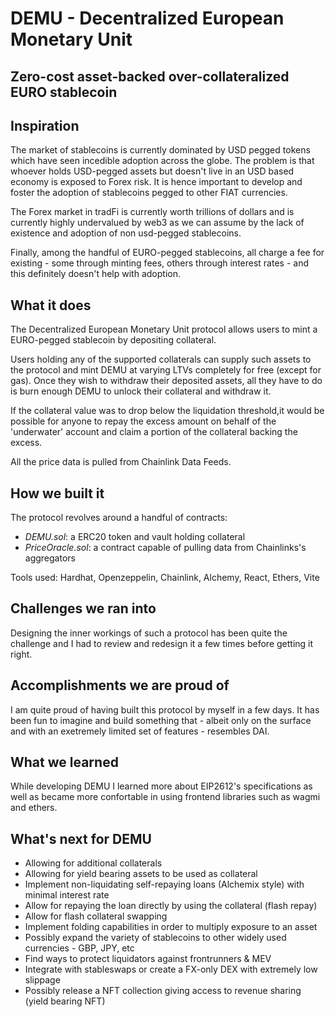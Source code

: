 # DEMU - Decentralized European Monetary Unit

## Zero-cost asset-backed over-collateralized EURO stablecoin

## Inspiration

The market of stablecoins is currently dominated by USD pegged tokens which have seen incedible adoption across the globe.
The problem is that whoever holds USD-pegged assets but doesn't live in an USD based economy is exposed to Forex risk.
It is hence important to develop and foster the adoption of stablecoins pegged to other FIAT currencies.

The Forex market in tradFi is currently worth trillions of dollars and is currently highly undervalued by web3 as we can assume by the lack of existence and adoption of non usd-pegged stablecoins.

Finally, among the handful of EURO-pegged stablecoins, all charge a fee for existing - some through minting fees, others through interest rates - and this definitely doesn't help with adoption.

## What it does

The Decentralized European Monetary Unit protocol allows users to mint a EURO-pegged stablecoin by depositing collateral.

Users holding any of the supported collaterals can supply such assets to the protocol and mint DEMU at varying LTVs completely for free (except for gas).
Once they wish to withdraw their deposited assets, all they have to do is burn enough DEMU to unlock their collateral and withdraw it.

If the collateral value was to drop below the liquidation threshold,it would be possible for anyone to repay the excess amount on behalf of the 'underwater' account and claim a portion of the collateral backing the excess.

All the price data is pulled from Chainlink Data Feeds.

## How we built it

The protocol revolves around a handful of contracts:

- _DEMU.sol_: a ERC20 token and vault holding collateral
- _PriceOracle.sol_: a contract capable of pulling data from Chainlinks's aggregators

Tools used: Hardhat, Openzeppelin, Chainlink, Alchemy, React, Ethers, Vite

## Challenges we ran into

Designing the inner workings of such a protocol has been quite the challenge and I had to review and redesign it a few times before getting it right.

## Accomplishments we are proud of

I am quite proud of having built this protocol by myself in a few days. It has been fun to imagine and build something that - albeit only on the surface and with an exetremely limited set of features - resembles DAI.

## What we learned

While developing DEMU I learned more about EIP2612's specifications as well as became more confortable in using frontend libraries such as wagmi and ethers.

## What's next for DEMU

- Allowing for additional collaterals
- Allowing for yield bearing assets to be used as collateral
- Implement non-liquidating self-repaying loans (Alchemix style) with minimal interest rate
- Allow for repaying the loan directly by using the collateral (flash repay)
- Allow for flash collateral swapping
- Implement folding capabilities in order to multiply exposure to an asset
- Possibly expand the variety of stablecoins to other widely used currencies - GBP, JPY, etc
- Find ways to protect liquidators against frontrunners & MEV
- Integrate with stableswaps or create a FX-only DEX with extremely low slippage
- Possibly release a NFT collection giving access to revenue sharing (yield bearing NFT)
